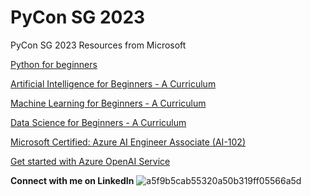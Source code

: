 # PyCon SG 2023
PyCon SG 2023 Resources from Microsoft

[Python for beginners](https://learn.microsoft.com/en-us/training/paths/beginner-python/)

[Artificial Intelligence for Beginners - A Curriculum](https://microsoft.github.io/AI-For-Beginners/?id=getting-started)

[Machine Learning for Beginners - A Curriculum](https://microsoft.github.io/ML-For-Beginners/#/)

[Data Science for Beginners - A Curriculum](https://microsoft.github.io/Data-Science-For-Beginners/#/)

[Microsoft Certified: Azure AI Engineer Associate (AI-102) ](https://learn.microsoft.com/en-us/certifications/azure-ai-engineer/)

[Get started with Azure OpenAI Service](https://learn.microsoft.com/en-us/training/modules/get-started-openai/)

**Connect with me on LinkedIn**
![a5f9b5cab55320a50b319ff05566a5d](https://github.com/VincentK16/pyconsg2023/assets/3338753/cbf5a3ed-1975-43ee-979d-e94d2e0d144a)


